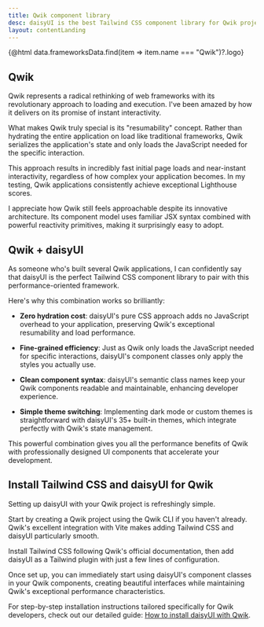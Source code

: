 ```yaml
---
title: Qwik component library
desc: daisyUI is the best Tailwind CSS component library for Qwik projects
layout: contentLanding
---
```


<script>
  import Translate from "$components/Translate.svelte"
  export let data
</script>

<div class="mx-auto max-w-4xl py-12 p-6 from-base-300 rounded-box outline-base-content/5 mt-12 mb-6 items-center justify-center gap-8 bg-linear-to-b bg-center outline-2 outline-offset-6">
<div class="max-w-64 w-full [&>svg]:w-full [&>svg]:h-auto mx-auto">
{@html data.frameworksData.find(item => item.name === "Qwik")?.logo}
</div>
</div>

## Qwik

Qwik represents a radical rethinking of web frameworks with its revolutionary approach to loading and execution. I've been amazed by how it delivers on its promise of instant interactivity.

What makes Qwik truly special is its "resumability" concept. Rather than hydrating the entire application on load like traditional frameworks, Qwik serializes the application's state and only loads the JavaScript needed for the specific interaction.

This approach results in incredibly fast initial page loads and near-instant interactivity, regardless of how complex your application becomes. In my testing, Qwik applications consistently achieve exceptional Lighthouse scores.

I appreciate how Qwik still feels approachable despite its innovative architecture. Its component model uses familiar JSX syntax combined with powerful reactivity primitives, making it surprisingly easy to adopt.

## Qwik + daisyUI

As someone who's built several Qwik applications, I can confidently say that daisyUI is the perfect Tailwind CSS component library to pair with this performance-oriented framework.

Here's why this combination works so brilliantly:

- **Zero hydration cost**: daisyUI's pure CSS approach adds no JavaScript overhead to your application, preserving Qwik's exceptional resumability and load performance.

- **Fine-grained efficiency**: Just as Qwik only loads the JavaScript needed for specific interactions, daisyUI's component classes only apply the styles you actually use.

- **Clean component syntax**: daisyUI's semantic class names keep your Qwik components readable and maintainable, enhancing developer experience.

- **Simple theme switching**: Implementing dark mode or custom themes is straightforward with daisyUI's 35+ built-in themes, which integrate perfectly with Qwik's state management.

This powerful combination gives you all the performance benefits of Qwik with professionally designed UI components that accelerate your development.

## Install Tailwind CSS and daisyUI for Qwik

Setting up daisyUI with your Qwik project is refreshingly simple.

Start by creating a Qwik project using the Qwik CLI if you haven't already. Qwik's excellent integration with Vite makes adding Tailwind CSS and daisyUI particularly smooth.

Install Tailwind CSS following Qwik's official documentation, then add daisyUI as a Tailwind plugin with just a few lines of configuration.

Once set up, you can immediately start using daisyUI's component classes in your Qwik components, creating beautiful interfaces while maintaining Qwik's exceptional performance characteristics.

For step-by-step installation instructions tailored specifically for Qwik developers, check out our detailed guide: [How to install daisyUI with Qwik](/docs/install/qwik/).
